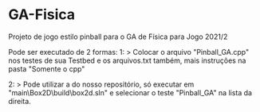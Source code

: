 # GA-Fisica
 Projeto de jogo estilo pinball para o GA de Física para Jogo 2021/2


Pode ser executado de 2 formas:
1: > Colocar o arquivo "Pinball_GA.cpp" nos testes de sua Testbed e os arquivos.txt também, mais instruções na pasta "Somente o cpp"

2: > Pode utilizar a do nosso repositório, só executar em "main\Box2D\build\box2d.sln" e selecionar o teste "Pinball_GA" na lista da direita.